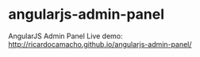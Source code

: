 # angularjs-admin-panel
AngularJS Admin Panel
Live demo: <a href="http://ricardocamacho.github.io/angularjs-admin-panel/" target="_blank">http://ricardocamacho.github.io/angularjs-admin-panel/</a>
